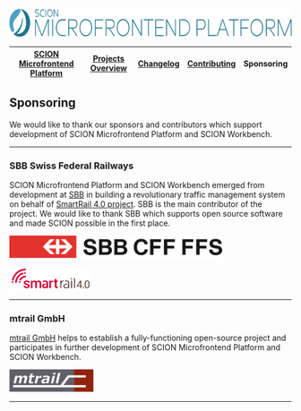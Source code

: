 <a href="/README.md"><img src="/docs/branding/scion-microfrontend-platform-banner.svg" height="50" alt="SCION Microfrontend Platform"></a>

| [SCION Microfrontend Platform][menu-home] | [Projects Overview][menu-projects-overview] | [Changelog][menu-changelog] | [Contributing][menu-contributing] | Sponsoring |  
| --- | --- | --- | --- | --- |

## Sponsoring

We would like to thank our sponsors and contributors which support development of SCION Microfrontend Platform and SCION Workbench.

***
### SBB Swiss Federal Railways
SCION Microfrontend Platform and SCION Workbench emerged from development at [SBB][link-sponsor-sbb] in building a revolutionary traffic management system on behalf of [SmartRail 4.0 project][link-project-sr40]. SBB is the main contributor of the project. We would like to thank SBB which supports open source software and made SCION possible in the first place.

[![SBB Swiss Federal Railways](/docs/logo/sbb.png)][link-sponsor-sbb]

[![SmartRail 4.0 Logo](/docs/logo/smartrail.png)][link-project-sr40]

***
### mtrail GmbH
[mtrail GmbH][link-sponsor-mtrail] helps to establish a fully-functioning open-source project and participates in further development of SCION Microfrontend Platform and SCION Workbench.

[![mtrail GmbH](/docs/logo/mtrail.png)][link-sponsor-mtrail]

***

[menu-home]: /README.md
[menu-projects-overview]: /docs/site/projects-overview.md
[menu-changelog]: /docs/site/changelog/changelog.md
[menu-contributing]: /CONTRIBUTING.md
[menu-sponsoring]: /docs/site/sponsoring.md

[link-sponsor-mtrail]: http://www.mtrail.ch
[link-sponsor-sbb]: http://www.sbb.ch
[link-project-sr40]: https://smartrail40.ch
